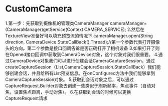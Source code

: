 # CustomCamera
1.第一步：先获取到摄像机的管理类CameraManager cameraManager=(CameraManager)getService(Context.CAMERA_SERVICE);
2.然后在TextureView准备好可以填充预览流的情况下 cameraManager.open(String direction, CameraDevice.StateCallBack(),Thread);//第一个参数代表打开摄像头的方向。第二个参数是接口回调告诉是否正确打开了相机设备
3.如果打开了则在Opened接口回调中获取到CameraDevice对象，这个对象对我们很重要。
4.通过CameraDevice对象我们可以进行创建会话CameraCaptureSession。通过createCaptureSeesion（List<Surface>,CameraCaptureSession.StateCallBack）我们能够创建会话，并且给所有List<Surface>预览信息。在onConfigured方法中我们能够拿到CameraCaptureSession对象。
5.获取到会话对象之后，可以通过CaptureRequest.Builder对象去创建一些类似于刷新频率，焦点事件（自动对焦，设置焦点距离，手动对焦）。
6.在获取到会话的时候可以更换CaptureRequest请求
